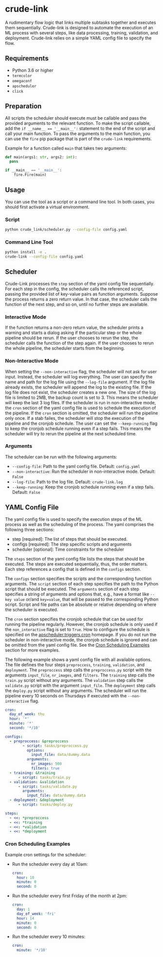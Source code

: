 # crude-link
A rudimentary flow logic that links multiple subtasks together and executes them sequentially. Crude-link is designed to automate the execution of an ML process with several steps, like data processing, training, validation, and deployment. Crude-link relies on a simple YAML config file to specify the flow.

## Requirements
- Python 3.6 or higher
- `termcolor`
- `omegaconf`
- `apscheduler`
- `click`

## Preparation
All scripts the scheduler should execute must be callable and pass the provided arguments to the relevant function.
To make the script callable, add the `if __name__ == '__main__':` statement to the end of the script and call your main function.
To pass the arguments to the main function, you can use the `fire` pip package that is part of the `crude-link` requirements.

Example for a function called `main` that takes two arguments:
```python
def main(args1: str, args2: int):
  pass

if __main__ == '__main__':
    fire.Fire(main)
```

## Usage
You can use the tool as a script or a command line tool.
In both cases, you should first activate a virtual environment.

### Script
```bash
python crude_link/scheduler.py --config-file config.yaml
```

### Command Line Tool
```bash
python install -e .
crude-link --config-file config.yaml
```

## Scheduler

Crude-Link processes the `step` section of the yaml config file sequentially. For each step in the config, the scheduler calls the referenced script, passing the provided list of key-value pairs as function arguments. Suppose the process returns a zero return value. In that case, the scheduler calls the function of the next step, and so on, until no further steps are available.

### Interactive Mode
If the function returns a non-zero return value, the scheduler prints a warning and starts a dialog asking if the particular step or the whole pipeline should be rerun. If the user chooses to rerun the step, the scheduler calls the function of the step again. If the user chooses to rerun the whole pipeline, the scheduler starts from the beginning.

### Non-Interactive Mode
When setting the `--non-interactive` flag, the scheduler will not ask for user input. Instead, the scheduler will log everything. The user can specify the name and path for the log file using the `--log-file` argument. If the log file already exists, the scheduler will append the log to the existing file. If the log file does not exist, the scheduler creates a new one. The size of the log file is limited to 2MB, the backup count is set to 3. This means the scheduler will keep the last 3 log files.
If the scheduler is run in non-interactive mode, the `cron` section of the yaml config file is used to schedule the execution of the pipeline. If the `cron` section is omitted, the scheduler will run the pipeline only once. If a stab failes, the scheduler will stop the execution of the pipeline and the cronjob schedule. The user can set the `--keep-running` flag to keep the cronjob schedule running even if a step fails. This means the scheduler will try to rerun the pipeline at the next scheduled time.

### Arguments

The scheduler can be run with the following arguments:
- `--config-file`: Path to the yaml config file. Default: `config.yaml`
- `--non-interactive`: Run the scheduler in non-interactive mode. Default: `False`
- `--log-file`: Path to the log file. Default: `crude-link.log`
- `--keep-running`: Keep the cronjob schedule running even if a step fails. Default: `False`


## YAML Config File

The yaml config file is used to specify the execution steps of the ML process as well as the scheduling of the process.
The yaml comprises the following three sections:

- step [required]: The list of steps that should be executed.
- configs [required]: The step specific scripts and arguments
- scheduler [optional]: Time constraints for the scheduler

The `steps` section of the yaml config file lists the steps that should be executed. The steps are executed sequentially, thus, the order matters. Each step references a config that is defined in the `configs` section.

The `configs` section specifies the scripts and the corresponding function arguments. The `script` section of each step specifies the path to the Python script that should be executed. The `arguments` section of each step specifies a string of arguments and options that, e.g., have a format like `--key value` or/and `key=value`, that will be passed to the corresponding Python script. Script and file paths can be absolute or relative depending on where the scheduler is executed.

The `cron` section specifies the cronjob schedule that can be used for running the pipeline regularly. However, the cronjob schedule is only used if the `non_interactive` flag is set to `True`. How to configure the schedule is specified on the [apscheduler.triggers.cron](https://apscheduler.readthedocs.io/en/3.x/modules/triggers/cron.html#module-apscheduler.triggers.cron) homepage. If you do not run the scheduler in non-interactive mode, the cronjob schedule is ignored and can be omitted from the yaml config file. See the [Cron Scheduling Examples](#cron-scheduling-examples) section for more examples.

The following example shows a yaml config file with all available options. The file defines the four steps `preproccess`, `training`, `validation`, and `deployment`. The `preproccess` step calls the `preproccess.py` script with the arguments `input_file`, `nr_images`, and `filters`. The `training` step calls the `train.py` script without any arguments. The `validation` step calls the `validate.py` script with the argument `input_file`. The `deployment` step calls the `deploy.py` script without any arguments. The scheduler will run the pipeline every 10 seconds on Thursdays if executed with the `--non-interactive` flag.

```yaml
cron:
  day_of_week: thu
  hour: '*'
  minute: '*'
  second: '*/10'

configs:
  - preproccess: &preproccess
        - script: tasks/preproccess.py
          options:
            input_file: data/dummy.data
          arguments:
            nr_images: 500
            filters: true
  - training: &training
      - script: tasks/train.py
  - validation: &validation
      - script: tasks/validate.py
        arguments:
          input_file: data/dummy.data
  - deployment: &deployment
      - script: tasks/deploy.py

steps:
  - <<: *preproccess
  - <<: *training
  - <<: *validation
  - <<: *deployment
```


### Cron Scheduling Examples

Example cron settings for the scheduler:

- Run the scheduler every day at 10am:
  ```yaml
  cron:
    hour: 10
    minute: 0
    second: 0
  ```
- Run the scheduler every first Friday of the month at 2pm:
  ```yaml
  cron:
    day: 1
    day_of_week: 'fri'
    hour: 14
    minute: 0
    second: 0
  ```
- Run the scheduler every 10 minutes:
  ```yaml
  cron:
    minute: '*/10'
  ```
